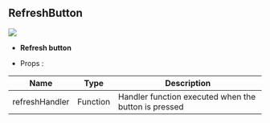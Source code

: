 ## RefreshButton

![](https://i.ibb.co/PCHrsRJ/Screenshot-from-2020-10-24-18-01-52.png)

- **Refresh button**

- Props :

| Name  | Type  | Description
|---|---|---|
| refreshHandler  | Function  | Handler function executed when the button is pressed |
